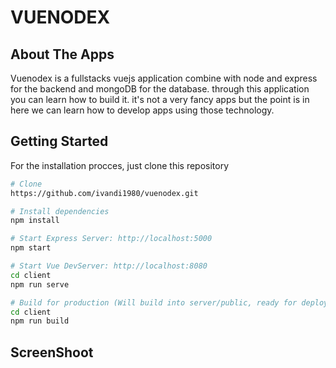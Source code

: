 # VUENODEX

## About The Apps
Vuenodex is a fullstacks vuejs application combine with node and express for the backend and mongoDB for the database.
through this application you can learn how to build it.
it's not a very fancy apps but the point is in here we can learn how to develop apps using those technology.

## Getting Started
For the installation procces, just clone this repository
```bash
# Clone
https://github.com/ivandi1980/vuenodex.git

# Install dependencies
npm install

# Start Express Server: http://localhost:5000
npm start

# Start Vue DevServer: http://localhost:8080
cd client
npm run serve

# Build for production (Will build into server/public, ready for deployment)
cd client
npm run build
```
## ScreenShoot